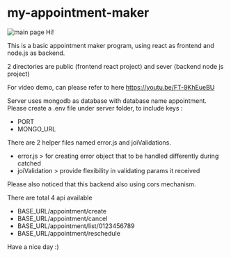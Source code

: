 # my-appointment-maker
![main page](https://user-images.githubusercontent.com/108725098/218378364-80d26deb-64f8-4f34-ac41-2db88699c1b3.jpeg)
Hi! 

This is a basic appointment maker program, using react as frontend and node.js as backend.

2 directories are public (frontend react project) and sever (backend node js project)

For video demo, can please refer to here
https://youtu.be/FT-9KhEueBU

Server uses mongodb as database with database name appointment.
Please create a .env file under server folder, to include keys :
  - PORT
  - MONGO_URL
 
There are 2 helper files named error.js and joiValidations.
  - error.js > for creating error object that to be handled differently during catched
  - joiValidation > provide flexibility in validating params it received
  
Please also noticed that this backend also using cors mechanism.

There are total 4 api available 
  - BASE_URL/appointment/create
  - BASE_URL/appointment/cancel
  - BASE_URL/appointment/list/0123456789
  - BASE_URL/appointment/reschedule
  
Have a nice day :)
